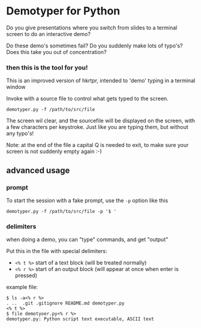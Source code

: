 # Demotyper for Python


Do you give presentations where you switch from slides to a terminal screen to do an interactive demo?

Do these demo's sometimes fail? Do you suddenly make lots of typo's? Does this take you out of concentration?

### then this is the tool for you!

This is an improved version of hkrtpr, intended to 'demo' typing in a terminal window

Invoke with a source file to control what gets typed to the screen.

    demotyper.py -f /path/to/src/file

The screen wil clear, and the sourcefile will be displayed on the screen, with a few characters per keystroke. 
Just like you are typing them, but without any typo's!


Note: at the end of the file a capital Q is needed to exit, to make sure your screen is not suddenly empty again :-)

## advanced usage

### prompt

To start the session with a fake prompt, use the `-p` option like this

    demotyper.py -f /path/to/src/file -p '$ '

### delimiters

when doing a demo, you can "type" commands, and get "output"

Put this in the file with special delimiters:

  - `<% t %>` start of a text block (will be treated normally)
  - `<% r %>` start of an output block (will appear at once when enter is pressed)
  
  example file:
  
  ```
  $ ls -a<% r %>
  .	..	.git .gitignore README.md demotyper.py
  <% t %>
  $ file demotyoer.py<% r %>
  demotyper.py: Python script text executable, ASCII text
  ```